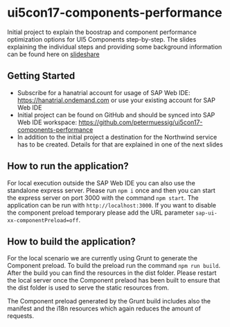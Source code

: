 # ui5con17-components-performance

Initial project to explain the boostrap and component performance optimization options for UI5 Components step-by-step. 
The slides explaining the individual steps and providing some background information can be found here on 
[slideshare](https://de.slideshare.net/PeterMuessig1/ui5con-2017-ui5-components-more-performance)

## Getting Started

* Subscribe for a hanatrial account for usage of SAP Web IDE: https://hanatrial.ondemand.com or use your existing account for SAP Web IDE
* Initial project can be found on GitHub and should be synced into SAP Web IDE workspace: https://github.com/petermuessig/ui5con17-components-performance 
* In addition to the initial project a destination for the Northwind service has to be created. Details for that are explained in one of the next slides

## How to run the application?

For local execution outside the SAP Web IDE you can also use the standalone express server. Please run ```npm i``` once and then you can start the express server on port 3000 with the command ```npm start```. The application can be run with ```http://localhost:3000```. If you want to disable the component preload temporary please add the URL parameter ```sap-ui-xx-componentPreload=off```.

## How to build the application?

For the local scenario we are currently using Grunt to generate the Component preload. To build the preload run the command ```npm run build```. After the build you can find the resources in the dist folder. Please restart the local server once the Component prelaod has been built to ensure that the dist folder is used to serve the static resources from.

The Component preload generated by the Grunt build includes also the manifest and the i18n resources which again reduces the amount of requests.